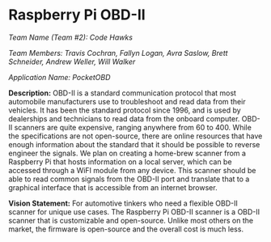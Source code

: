 # Raspberry Pi OBD-II

*Team Name (Team #2): Code Hawks*

*Team Members: Travis Cochran, Fallyn Logan, Avra Saslow, Brett Schneider, Andrew Weller, Will Walker*

*Application Name: PocketOBD*

**Description:**
OBD-II is a standard communication protocol that most automobile manufacturers use to troubleshoot and read data from their vehicles. It has been the standard protocol since $1996$, and is used by dealerships and technicians to read data from the onboard computer. OBD-II scanners are quite expensive, ranging anywhere from $60$ to $400$.  While the specifications are not open-source, there are online resources that have enough information about the standard that it should be possible to reverse engineer the signals. We plan on creating a home-brew scanner from a Raspberry Pi that hosts information on a local server, which can be accessed through a WiFI module from any device.  This scanner should be able to read common signals from the OBD-II port and translate that to a graphical interface that is accessible from an internet browser.

**Vision Statement:**
For automotive tinkers who need a flexible OBD-II scanner for unique use cases. The Raspberry Pi OBD-II scanner is a OBD-II scanner that is customizable and open-source. Unlike most others on the market, the firmware is open-source and the overall cost is much less.
